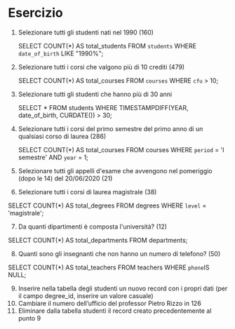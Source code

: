 # Esercizio

1. Selezionare tutti gli studenti nati nel 1990 (160)

   SELECT COUNT(\*) AS total_students
   FROM `students`
   WHERE `date_of_birth` LIKE "1990%";

2. Selezionare tutti i corsi che valgono più di 10 crediti (479)

   SELECT COUNT(\*) AS total_courses
   FROM `courses`
   WHERE `cfu` > 10;

3. Selezionare tutti gli studenti che hanno più di 30 anni

   SELECT \*
   FROM students
   WHERE TIMESTAMPDIFF(YEAR, date_of_birth, CURDATE()) > 30;

4. Selezionare tutti i corsi del primo semestre del primo anno di un qualsiasi corso di
   laurea (286)

   SELECT COUNT(\*) AS total_courses
   FROM courses
   WHERE `period` = 'I semestre'
   AND `year` = 1;

5. Selezionare tutti gli appelli d'esame che avvengono nel pomeriggio (dopo le 14) del
   20/06/2020 (21)
6. Selezionare tutti i corsi di laurea magistrale (38)

SELECT COUNT(\*) AS total_degrees
FROM degrees
WHERE `level` = 'magistrale';

7. Da quanti dipartimenti è composta l'università? (12)

SELECT COUNT(\*) AS total_departments
FROM departments;

8. Quanti sono gli insegnanti che non hanno un numero di telefono? (50)

SELECT COUNT(\*) AS total_teachers
FROM teachers
WHERE `phone`IS NULL;

9. Inserire nella tabella degli studenti un nuovo record con i propri dati (per il campo
   degree_id, inserire un valore casuale)
10. Cambiare il numero dell’ufficio del professor Pietro Rizzo in 126
11. Eliminare dalla tabella studenti il record creato precedentemente al punto 9
